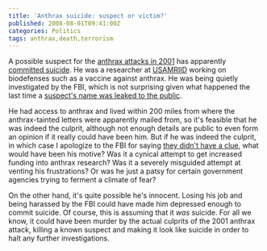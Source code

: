 ```yaml
---
title: 'Anthrax suicide: suspect or victim?'
published: 2008-08-01T09:41:00Z
categories: Politics
tags: anthrax,death,terrorism
---
```


<p>
A possible suspect for the <a href="http://en.wikipedia.org/wiki/2001_anthrax_attacks">anthrax attacks in 2001</a> has apparently <a href="http://www.latimes.com/news/nationworld/nation/la-na-anthrax1-2008aug01,0,2864223.story">committed suicide</a>.  He was a researcher at <a href="http://www.usamriid.army.mil/">USAMRIID</a> working on biodefenses such as a vaccine against anthrax.  He was being quietly investigated by the FBI, which is not surprising given what happened the last time a <a href="http://www.latimes.com/news/nationworld/nation/la-na-anthrax28-2008jun28%2C0%2C4309463.story">suspect's name was leaked to the public</a>.
</p>

<p>
He had access to anthrax and lived within 200 miles from where the anthrax-tainted letters were apparently mailed from, so it's feasible that he was indeed the culprit, although not enough details are public to even form an opinion if it really could have been him.  But if he was indeed the culprit, in which case I apologize to the FBI for saying <a href="/2008/06/terrorism-naivete.html">they didn't have a clue</a>, what would have been his motive?  Was it a cynical attempt to get increased funding into anthrax research?  Was it a severely misguided attempt at venting his frustrations?  Or was he just a patsy for certain government agencies trying to ferment a climate of fear?
</p>

<p>
On the other hand, it's quite possible he's innocent.  Losing his job and being harassed by the FBI could have made him depressed enough to commit suicide.  Of course, this is assuming that it <em>was</em> suicide.  For all we know, it could have been murder by the actual culprits of the 2001 anthrax attack, killing a known suspect and making it look like suicide in order to halt any further investigations.
</p>

